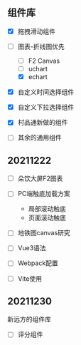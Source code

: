 ## 组件库

- [x] 拖拽滑动组件
- [ ] 图表-折线图优先
  - [ ] F2 Canvas
  - [ ] uchart
  - [x] echart
- [x] 自定义时间选择组件  
- [x] 自定义下拉选择组件   
- [x] 村品通新做的组件
- [ ] 其余的通用组件



## 20211222

- [ ] 朵饮大屏F2图表
- [ ] PC端触底加载方案
  - 局部滚动触底
  - 页面滚动触底

- [ ] 地铁图canvas研究
- [ ] Vue3语法
- [ ] Webpack配置
- [ ] Vite使用

## 20211230

新远方的组件库

- [ ] 评分组件
